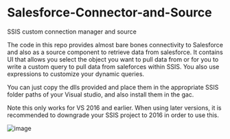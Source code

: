 # Salesforce-Connector-and-Source
SSIS custom connection manager and source

The code in this repo provides almost bare bones connectivity to Salesforce and also as a source component to retrieve data from salesforce. It contains UI that allows you select the object you want to pull data from or for you to write a custom query to pull data from saleforces within SSIS. You also use expressions to customize your dynamic queries.

You can just copy the dlls provided and place them in the appropriate SSIS folder paths of your Visual studio, and also install them in the gac.

Note this only works for VS 2016 and earlier. When using later versions, it is recommended to downgrade your SSIS project to 2016 in order to use this.

![image](https://github.com/KingShaggy1/Salesforce-Connector-and-Source/assets/47197934/ab10514e-4846-41d9-a1b7-6b33f11790d4)


